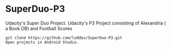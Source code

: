# SuperDuo-P3
Udacity's Super Duo Project.
Udacity's P3 Project consisting of Alexandria ( a Book DB) and Football Scores 

```
git clone https://github.com/luddev/SuperDuo-P3.git
Open projects in Android Studio.
```
